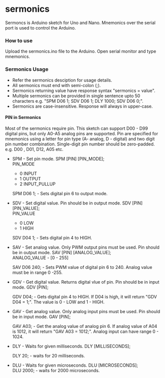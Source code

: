 # sermonics
Sermoncs is Arduino sketch for Uno and Nano. Mnemonics over the serial port is used to control the Arduino.

### How to use
Upload the sermonics.ino file to the Arduino. Open serial monitor and type mnemonics.

### Sermonics Usage
* Refer the sermonics desciption for usage details. 
* All sermonics must end with semi-colon (;). 
* Sermonics returning value have response syntax "sermonics = value". 
* Multiple sermonics can be provided in single sentence upto 50 characters e.g. "SPM D06 1; SDV D06 1; DLY 1000; SDV D06 0;". 
* Sermonics are case-insensitive. Response will always in upper-case.

#### PIN in Sermonics
Most of the sermonics require pin. This sketch can support D00 - D99 digital pins, but only A0-A5 analog pins are supported. Pin are specified for mnemonics using a letter for pin type (A- analog, D - digital) and two digit pin number combination. Single-digit pin number should be zero-padded. e.g. D00 , D01, D12, A05 etc.


* SPM - Set pin mode.
   SPM [PIN] [PIN_MODE];     
    PIN_MODE   
     * 0  INPUT  
     * 1  OUTPUT   
     * 2  INPUT_PULLUP  

   SPM D06 1; - Sets digital pin 6 to output mode.

* SDV - Set digital value. Pin should be in output mode.
   SDV [PIN] [PIN_VALUE];     
    PIN_VALUE   
     * 0  LOW  
     * 1  HIGH   

  SDV D04 1; - Sets digital pin 4 to HIGH.

* SAV - Set analog value. Only PWM output pins must be used. Pin should be in output mode.
   SAV [PIN] [ANALOG_VALUE];     
    ANALOG_VALUE  - [0 - 255]  

   SAV D06 240; - Sets PWM value of digital pin 6 to 240. Analog value must be in range 0 -255.

* GDV - Get digital value. Returns digital vlue of pin. Pin should be in input mode.
   GDV [PIN];  

  GDV D04; - Gets digital pin 4 to HIGH. If D04 is high, it will return "GDV D04 = 1;". 
  The value is 0 - LOW and 1 - HIGH.

* GAV - Get analog value. Only analog input pins must be used. Pin should be in input mode.
   GAV [PIN];    

  GAV A03; - Get the analog value of analog pin 6. If  analog value of A04 is 1012, it will return "GAV A03 = 1012;". Analog input can  have range 0 - 1024.

* DLY - Waits for given milliseconds.
   DLY [MILLISECONDS];  
 
   DLY 20; - waits for 20 milliseconds. 

* DLU - Waits for given microseconds.
   DLU [MICROSECONDS];  
  DLU 2000; - waits for 2000 microseconds.   

